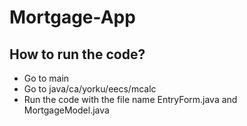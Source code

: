 # Mortgage-App
## How to run the code?
* Go to main
* Go to java/ca/yorku/eecs/mcalc
* Run the code with the file name EntryForm.java and MortgageModel.java
